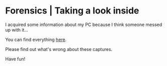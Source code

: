 # Forensics | Taking a look inside

I acquired some information about my PC because I think someone messed up
with it...

You can find everything [here](https://mega.nz/#!1ddgGKTB!Qf-BuTtP7FwsDuHAwmH5TJ7ZAbDnMtr3pSPQHgI7WWM).

Please find out what's wrong about these captures.

Have fun!

